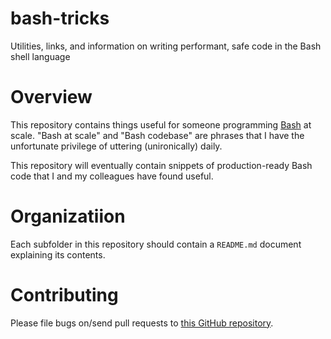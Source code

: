# bash-tricks
Utilities, links, and information on writing performant, safe code in the Bash shell language

# Overview

This repository contains things useful for someone programming [Bash](https://tiswww.case.edu/php/chet/bash/bash-intro.html) at scale. "Bash at scale" and "Bash codebase" are phrases that I have the unfortunate privilege of uttering (unironically) daily.

This repository will eventually contain snippets of production-ready Bash code that I and my colleagues have found useful.

# Organizatiion

Each subfolder in this repository should contain a `README.md` document explaining its contents.

# Contributing

Please file bugs on/send pull requests to [this GitHub repository](https://github.com/zbentley/bash-tricks).
